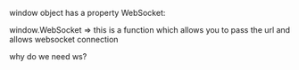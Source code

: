 window object has a property WebSocket:

window.WebSocket => this is a function which allows you to pass the url and allows websocket connection

why do we need ws?
